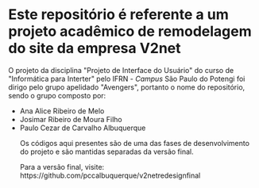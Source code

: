 <h1> Este repositório é referente a um projeto acadêmico de remodelagem do site da empresa V2net</h1>
<p> O projeto da disciplina "Projeto de Interface do Usuário" do curso de "Informática para Interter" pelo IFRN - <em>Campus</em> São Paulo do Potengi foi dirigo pelo grupo apelidado "Avengers", portanto o nome do repositório, sendo o grupo composto por: </p>
<ul>
<li> Ana Alice Ribeiro de Melo</li>
<li> Josimar Ribeiro de Moura Filho</li>
<li> Paulo Cezar de Carvalho Albuquerque</li>
<p>Os códigos aqui presentes são de uma das fases de desenvolvimento do projeto e são mantidas separadas da versão final.</p> 
<p> Para a versão final, visite: https://github.com/pccalbuquerque/v2netredesignfinal</p>

